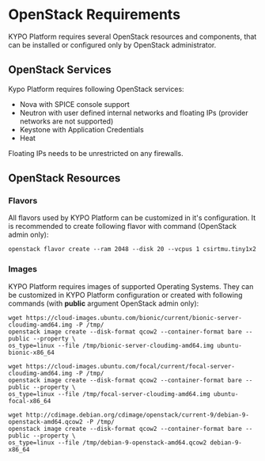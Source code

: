 # OpenStack Requirements
KYPO Platform requires several OpenStack resources and components, that can be
installed or configured only by OpenStack administrator.

## OpenStack Services
Kypo Platform requires following OpenStack services:
* Nova with SPICE console support
* Neutron with user defined internal networks and floating IPs (provider
  networks are not supported)
* Keystone with Application Credentials
* Heat

Floating IPs needs to be unrestricted on any firewalls.

## OpenStack Resources

### Flavors
All flavors used by KYPO Platform can be customized in it's configuration. It is
recommended to create following flavor with command (OpenStack admin only):
```
openstack flavor create --ram 2048 --disk 20 --vcpus 1 csirtmu.tiny1x2
```

### Images
KYPO Platform requires images of supported Operating Systems. They can be customized
in KYPO Platform configuration or created with following commands (with **public**
argument OpenStack admin only):
```
wget https://cloud-images.ubuntu.com/bionic/current/bionic-server-cloudimg-amd64.img -P /tmp/
openstack image create --disk-format qcow2 --container-format bare --public --property \
os_type=linux --file /tmp/bionic-server-cloudimg-amd64.img ubuntu-bionic-x86_64

wget https://cloud-images.ubuntu.com/focal/current/focal-server-cloudimg-amd64.img -P /tmp/
openstack image create --disk-format qcow2 --container-format bare --public --property \
os_type=linux --file /tmp/focal-server-cloudimg-amd64.img ubuntu-focal-x86_64

wget http://cdimage.debian.org/cdimage/openstack/current-9/debian-9-openstack-amd64.qcow2 -P /tmp/
openstack image create --disk-format qcow2 --container-format bare --public --property \
os_type=linux --file /tmp/debian-9-openstack-amd64.qcow2 debian-9-x86_64
```

